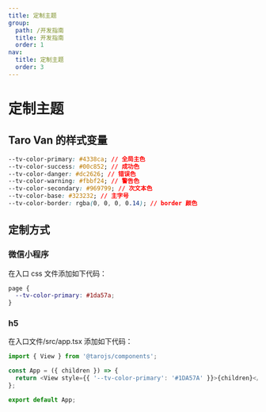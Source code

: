 ```yaml
---
title: 定制主题
group:
  path: /开发指南
  title: 开发指南
  order: 1
nav:
  title: 定制主题
  order: 3
---
```


# 定制主题

## Taro Van 的样式变量

```css
--tv-color-primary: #4338ca; // 全局主色
--tv-color-success: #00c852; // 成功色
--tv-color-danger: #dc2626; // 错误色
--tv-color-warning: #fbbf24; // 警告色
--tv-color-secondary: #969799; // 次文本色
--tv-color-base: #323232; // 主字号
--tv-color-border: rgba(0, 0, 0, 0.14); // border 颜色
```

## 定制方式

### 微信小程序

在入口 css 文件添加如下代码：

```css
page {
  --tv-color-primary: #1da57a;
}
```

### h5

在入口文件/src/app.tsx 添加如下代码：

```js
import { View } from '@tarojs/components';

const App = ({ children }) => {
  return <View style={{ '--tv-color-primary': '#1DA57A' }}>{children}</View>;
};

export default App;
```
